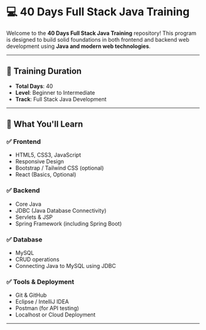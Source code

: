 # 💻 40 Days Full Stack Java Training

Welcome to the **40 Days Full Stack Java Training** repository! This program is designed to build solid foundations in both frontend and backend web development using **Java and modern web technologies**.

---

## 📅 Training Duration

- **Total Days**: 40  
- **Level**: Beginner to Intermediate  
- **Track**: Full Stack Java Development

---

## 🧠 What You'll Learn

### ✅ Frontend
- HTML5, CSS3, JavaScript
- Responsive Design
- Bootstrap / Tailwind CSS (optional)
- React (Basics, Optional)

### ✅ Backend
- Core Java
- JDBC (Java Database Connectivity)
- Servlets & JSP
- Spring Framework (including Spring Boot)

### ✅ Database
- MySQL
- CRUD operations
- Connecting Java to MySQL using JDBC

### ✅ Tools & Deployment
- Git & GitHub
- Eclipse / IntelliJ IDEA
- Postman (for API testing)
- Localhost or Cloud Deployment

---
